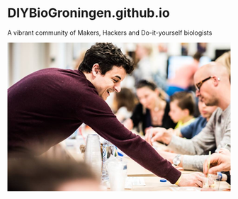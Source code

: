 # DIYBioGroningen.github.io

A vibrant community of Makers, Hackers and Do-it-yourself biologists

![DIYbio at the Maakfestival 2017](20170520_Maakfestival.jpg)
